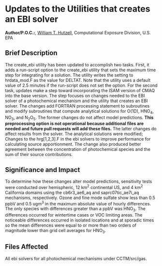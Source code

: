 # Updates to the Utilities that creates an EBI solver

**Author/P.O.C.:**, [William T. Hutzell](mailto:hutzell.bill@epa.gov), Computational Exposure Division, U.S. EPA

## Brief Description

The create_ebi utility has been updated to accomplish two tasks. First, it adds a run-script option to the create_ebi utility that sets the maximum time step for integrating for a solution. The utility writes the setting to hrdata_mod.F as the value for DELTAT. Note that the utility uses a default value of 2.5 minutes if the run-script does not set the option. For the second task, updates make a step toward incorporating the ISAM version of CMAQ into the base version. The step focuses on changes needed to the EBI solver of a photochemical mechanism and the utility that creates an EBI solver. The changes add FORTRAN processing statement to subroutines and modify subroutines that compute analytical solutions for O(1D), HNO<sub>4</sub>, NO<sub>3</sub>, and N<sub>2</sub>O<sub>5</sub>. The former changes do not affect model predictions. **This preprocessing option is not operational because additional files are needed and future pull requests will add these files.** The latter changes do affect results from the solver. The analytical solutions were modified; Changes to the hrg[1,2,3].F in the ebi solvers to improve performance for calculating source apportionment.  The change also produced better agreement between the concentration of photochemical species and the sum of their source contributions. 

## Significance and Impact

To determine how these changes alter model predictions, sensitivity tests were conducted over hemispheric, 12 km<sup>2</sup> continental US, and 4 km<sup>2</sup> California domains using the cb6r3_ae6_aq and saprc07tic_ae7i_aq mechanisms, respectively. Ozone and fine mode sulfate show less than 0.5 ppbV and 0.5 ugm<sup>3</sup> in the maximum absolute value of hourly differences. The only species with differences greater than a ppbV was HNO<sub>3</sub>. The differences occurred for wintertime cases or VOC limiting areas. The noticeable differences occurred in isolated locations and at sporadic times so the mean differences were equal to or more than two orders of magnitude lower than grid cell averages for HNO<sub>3</sub>.

## Files Affected
All ebi solvers for all photochemical mechanisms under CCTM/src/gas.
